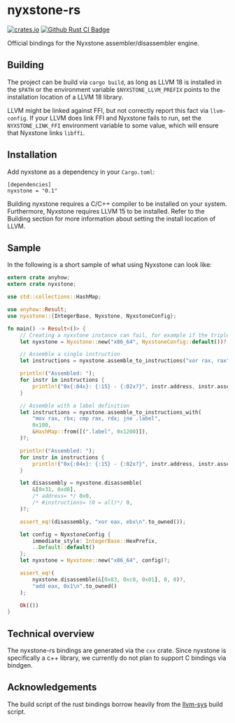 # nyxstone-rs

[![crates.io](https://img.shields.io/crates/v/nyxstone.svg)](https://crates.io/crates/nyxstone)
[![Github Rust CI Badge](https://github.com/emproof-com/nyxstone/actions/workflows/rust.yml/badge.svg)](https://github.com/emproof-com/nyxstone/actions/workflows/rust.yml)

Official bindings for the Nyxstone assembler/disassembler engine. 

## Building

The project can be build via `cargo build`, as long as LLVM 18 is installed in the `$PATH` or the environment variable `$NYXSTONE_LLVM_PREFIX` points to the installation location of a LLVM 18 library.

LLVM might be linked against FFI, but not correctly report this fact via `llvm-config`. If your LLVM does link FFI and
Nyxstone fails to run, set the `NYXSTONE_LINK_FFI` environment variable to some value, which will ensure that Nyxstone
links `libffi`.

## Installation

Add nyxstone as a dependency in your `Cargo.toml`:
```
[dependencies]
nyxstone = "0.1"
```

Building nyxstone requires a C/C++ compiler to be installed on your system. Furthermore, Nyxstone requires LLVM 15 to be installed. Refer to the Building section for more information about setting the install location of LLVM.

## Sample

In the following is a short sample of what using Nyxstone can look like:

```rust
extern crate anyhow;
extern crate nyxstone;

use std::collections::HashMap;

use anyhow::Result;
use nyxstone::{IntegerBase, Nyxstone, NyxstoneConfig};

fn main() -> Result<()> {
    // Creating a nyxstone instance can fail, for example if the triple is invalid.
    let nyxstone = Nyxstone::new("x86_64", NyxstoneConfig::default())?;

    // Assemble a single instruction
    let instructions = nyxstone.assemble_to_instructions("xor rax, rax", 0x100)?;

    println!("Assembled: ");
    for instr in instructions {
        println!("0x{:04x}: {:15} - {:02x?}", instr.address, instr.assembly, instr.bytes);
    }

    // Assemble with a label definition
    let instructions = nyxstone.assemble_to_instructions_with(
        "mov rax, rbx; cmp rax, rdx; jne .label",
        0x100,
        &HashMap::from([(".label", 0x1200)]),
    )?;

    println!("Assembled: ");
    for instr in instructions {
        println!("0x{:04x}: {:15} - {:02x?}", instr.address, instr.assembly, instr.bytes);
    }

    let disassembly = nyxstone.disassemble(
        &[0x31, 0xd8],
        /* address= */ 0x0,
        /* #instructions= (0 = all)*/ 0,
    )?;

    assert_eq!(disassembly, "xor eax, ebx\n".to_owned());

    let config = NyxstoneConfig {
        immediate_style: IntegerBase::HexPrefix,
        ..Default::default()
    };
    let nyxstone = Nyxstone::new("x86_64", config)?;

    assert_eq!(
        nyxstone.disassemble(&[0x83, 0xc0, 0x01], 0, 0)?,
        "add eax, 0x1\n".to_owned()
    );

    Ok(())
}
```

## Technical overview

The nyxstone-rs bindings are generated via the `cxx` crate. Since nyxstone is specifically a c++ library, we currently do not plan to support C bindings via bindgen. 

## Acknowledgements

The build script of the rust bindings borrow heavily from the [llvm-sys](https://gitlab.com/taricorp/llvm-sys.rs) build script.
